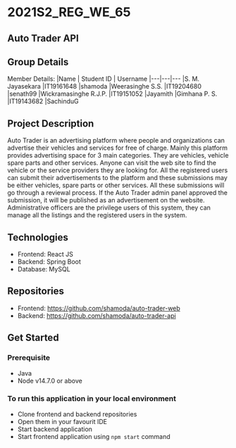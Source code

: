 # 2021S2_REG_WE_65
## Auto Trader API
## Group Details
Member Details:
|Name | Student ID | Username
|---|---|---
|S. M. Jayasekara |IT19161648 |shamoda
|Weerasinghe S.S. |IT19204680 |senath99
|Wickramasinghe R.J.P. |IT19151052 |Jayamith
|Gimhana P. S. |IT19143682 |SachinduG


## Project Description
Auto Trader is an advertising platform where people and organizations can advertise their vehicles and services for free of charge. Mainly this platform provides advertising space for 3 main categories. They are vehicles, vehicle spare parts and other services. Anyone can visit the web site to find the vehicle or the service providers they are looking for.
All the registered users can submit their advertisements to the platform and these submissions may be either vehicles, spare parts or other services. All these submissions will go through a reviewal process. If the Auto Trader admin panel approved the submission, it will be published as an advertisement on the website. Administrative officers are the privilege users of this system, they can manage all the listings and the registered users in the system.

## Technologies
- Frontend: React JS
- Backend: Spring Boot
- Database: MySQL

## Repositories
- Frontend: https://github.com/shamoda/auto-trader-web
- Backend: https://github.com/shamoda/auto-trader-api

## Get Started
### Prerequisite
- Java
- Node v14.7.0 or above

### To run this application in your local environment
- Clone frontend and backend repositories
- Open them in your favourit IDE
- Start backend application
- Start frontend application using ```npm start``` command
